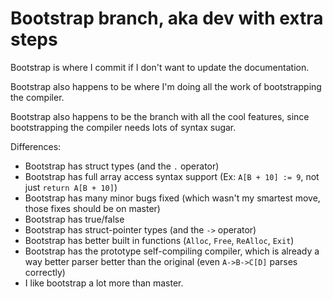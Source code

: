 # Bootstrap branch, aka dev with extra steps

Bootstrap is where I commit if I don't want to update the documentation.

Bootstrap also happens to be where I'm doing all the work of bootstrapping the compiler.

Bootstrap also happens to be the branch with all the cool features, since bootstrapping the compiler needs lots of syntax sugar.

Differences:

* Bootstrap has struct types (and the `.` operator)
* Bootstrap has full array access syntax support (Ex: `A[B + 10] := 9`, not just `return A[B + 10]`)
* Bootstrap has many minor bugs fixed (which wasn't my smartest move, those fixes should be on master)
* Bootstrap has true/false
* Bootstrap has struct-pointer types (and the `->` operator)
* Bootstrap has better built in functions (`Alloc`, `Free`, `ReAlloc`, `Exit`)
* Bootstrap has the prototype self-compiling compiler, which is already a way better parser better than the original (even `A->B->C[D]` parses correctly)
* I like bootstrap a lot more than master.
